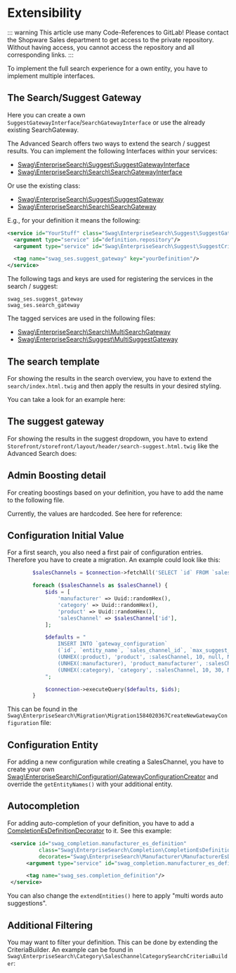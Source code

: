# Extensibility
<!-- markdown-link-check-disable -->
::: warning
This article use many Code-References to GitLab! Please contact the Shopware Sales department to get access to the private repository. Without having access, you cannot access the repository and all corresponding links.
:::

To implement the full search experience for a own entity, you have to implement multiple interfaces.

## The Search/Suggest Gateway

Here you can create a own `SuggestGatewayInterface`/`SearchGatewayInterface` or use the already existing SearchGateway.

The Advanced Search offers two ways to extend the search / suggest results. You can implement the following Interfaces within your services:

* [Swag\EnterpriseSearch\Suggest\SuggestGatewayInterface](https://gitlab.com/shopware/shopware/enterprise/swagenterprisesearchplatform/-/blob/release/src/Suggest/SuggestGatewayInterface.php)
* [Swag\EnterpriseSearch\Search\SearchGatewayInterface](https://gitlab.com/shopware/shopware/enterprise/swagenterprisesearchplatform/-/blob/release/src/Search/SearchGatewayInterface.php)

Or use the existing class:

* [Swag\EnterpriseSearch\Suggest\SuggestGateway](https://gitlab.com/shopware/shopware/enterprise/swagenterprisesearchplatform/-/blob/release/src/Suggest/SuggestGateway.php)
* [Swag\EnterpriseSearch\Search\SearchGateway](https://gitlab.com/shopware/shopware/enterprise/swagenterprisesearchplatform/-/blob/release/src/Search/SearchGateway.php)

E.g., for your definition it means the following:

```xml
<service id="YourStuff" class="Swag\EnterpriseSearch\Suggest\SuggestGateway">
  <argument type="service" id="definition.repository"/>
  <argument type="service" id="Swag\EnterpriseSearch\Suggest\SuggestCriteriaBuilder"/>

  <tag name="swag_ses.suggest_gateway" key="yourDefinition"/>
</service>
```

The following tags and keys are used for registering the services in the search / suggest:

```text
swag_ses.suggest_gateway
swag_ses.search_gateway
```

The tagged services are used in the following files:

* [Swag\EnterpriseSearch\Search\MultiSearchGateway](https://gitlab.com/shopware/shopware/enterprise/swagenterprisesearchplatform/-/blob/release/src/Search/MultiSearchGateway.php)
* [Swag\EnterpriseSearch\Suggest\MultiSuggestGateway](https://gitlab.com/shopware/shopware/enterprise/swagenterprisesearchplatform/-/blob/release/src/Suggest/MultiSuggestGateway.php)

## The search template

For showing the results in the search overview, you have to extend the `search/index.html.twig` and then apply the results in your desired styling.

You can take a look for an example here:

<PageRef page="https://gitlab.com/shopware/shopware/enterprise/swagenterprisesearchplatform/-/tree/release/src/Resources/views/storefront/page/search/index.html.twig" title="" />

## The suggest gateway

For showing the results in the suggest dropdown, you have to extend `Storefront/storefront/layout/header/search-suggest.html.twig` like the Advanced Search does:

<PageRef page="https://gitlab.com/shopware/shopware/enterprise/swagenterprisesearchplatform/-/blob/release/src/Resources/views/storefront/layout/header/search-suggest.html.twig" title="" />

## Admin Boosting detail

For creating boostings based on your definition, you have to add the name to the following file.

Currently, the values are hardcoded. See here for reference:

<PageRef page="https://gitlab.com/shopware/shopware/enterprise/swagenterprisesearchplatform/-/blob/release/src/Resources/app/administration/src/module/swag-enterprise-search/components/swag-enterprise-search-boosting-detail-modal/swag-enterprise-search-boosting-detail-modal.html.twig\#L48" title="" />

## Configuration Initial Value

For a first search, you also need a first pair of configuration entries. Therefore you have to create a migration. An example could look like this:

```php
        $salesChannels = $connection->fetchAll('SELECT `id` FROM `sales_channel`');

        foreach ($salesChannels as $salesChannel) {
            $ids = [
                'manufacturer' => Uuid::randomHex(),
                'category' => Uuid::randomHex(),
                'product' => Uuid::randomHex(),
                'salesChannel' => $salesChannel['id'],
            ];

            $defaults = "
                INSERT INTO `gateway_configuration`
                (`id`, `entity_name`, `sales_channel_id`, `max_suggest_count`, `max_search_count`, `created_at`) VALUES
                (UNHEX(:product), 'product', :salesChannel, 10, null, NOW()),
                (UNHEX(:manufacturer), 'product_manufacturer', :salesChannel, 10, 30, NOW()),
                (UNHEX(:category), 'category', :salesChannel, 10, 30, NOW())
            ";

            $connection->executeQuery($defaults, $ids);
        }
```

This can be found in the `Swag\EnterpriseSearch\Migration\Migration1584020367CreateNewGatewayConfiguration` file:

<PageRef page="https://gitlab.com/shopware/shopware/enterprise/swagenterprisesearchplatform/-/blob/release/src/Migration/Migration1584020367CreateNewGatewayConfiguration.php" title="" />

## Configuration Entity

For adding a new configuration while creating a SalesChannel, you have to create your own [Swag\EnterpriseSearch\Configuration\GatewayConfigurationCreator](https://gitlab.com/shopware/shopware/enterprise/swagenterprisesearchplatform/-/blob/release/src/Configuration/GatewayConfigurationCreator.php) and override the `getEntityNames()` with your additional entity.

## Autocompletion

For adding auto-completion of your definition, you have to add a [CompletionEsDefinitionDecorator](https://gitlab.com/shopware/shopware/enterprise/swagenterprisesearchplatform/-/blob/release/src/Completion/CompletionEsDefinitionDecorator.php) to it. See this example:

```xml
 <service id="swag_completion.manufacturer_es_definition"
          class="Swag\EnterpriseSearch\Completion\CompletionEsDefinitionDecorator"
          decorates="Swag\EnterpriseSearch\Manufacturer\ManufacturerEsDefinition">
      <argument type="service" id="swag_completion.manufacturer_es_definition.inner"/>

      <tag name="swag_ses.completion_definition"/>
 </service>
```

You can also change the `extendEntities()` here to apply "multi words auto suggestions".

## Additional Filtering

You may want to filter your definition. This can be done by extending the CriteriaBuilder. An example can be found in `Swag\EnterpriseSearch\Category\SalesChannelCategorySearchCriteriaBuilder`:
<PageRef page="https://gitlab.com/shopware/shopware/enterprise/swagenterprisesearchplatform/-/blob/release/src/Category/SalesChannelCategorySearchCriteriaBuilder.php" title="" />

<!-- markdown-link-check-enable -->
